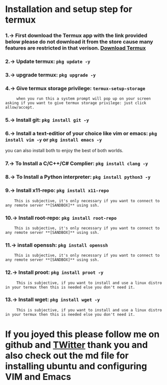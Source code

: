 # Installation and setup step for termux

### 1.-> First download the Termux app with the link provided below please do not download it from the store cause many features are restricted in that verison. [Download Termux](https://drive.google.com/drive/folders/100vDBFAnnHc5d2xVcQKZsCPLF0kC_IbS)

### 2.-> Update termux: `pkg update -y`

### 3.-> upgrade termux: `pkg upgrade -y`

### 4.-> Give termux storage privilege: `termux-setup-storage`

         when you run this a system prompt will pop up on your screen asking if you want to give termux storage privilege: just click allow/accept.

### 5.-> Install git: `pkg install git -y`

### 6.-> Install a text-editior of your choice like vim or emacs: `pkg install vim -y` or `pkg install emacs -y` 
you can also install both to enjoy the best of both worlds.
### 7.-> To Install a C/C++/C# Complier: `pkg install clang -y`

### 8.-> To Install a Python interpreter: `pkg install python3 -y`

### 9.-> Install x11-repo: `pkg install x11-repo`

        This is subjective, it's only necessary if you want to connect to any remote server **[SANDBOX]** using ssh.

### 10.-> Install root-repo: `pkg install root-repo`

        This is subjective, it's only necessary if you want to connect to any remote server **[SANDBOX]** using ssh.

### 11.-> install openssh: `pkg install openssh`

        This is subjective, it's only necessary if you want to connect to any remote server **[SANDBOX]** using ssh.

### 12.-> Install proot: `pkg install proot -y`

         This is subjective, if you want to install and use a linux distro in your termux then this is needed else you don't need it.

### 13.-> Install wget: `pkg install wget -y`

         This is subjective, if you want to install and use a linux distro in your termux then this is needed else you don't need it.

# If you joyed this please follow me on github and [TWitter](https://twitter.com/August13200296) thank you and also check out the md file for installing ubuntu and configuring VIM and Emacs

